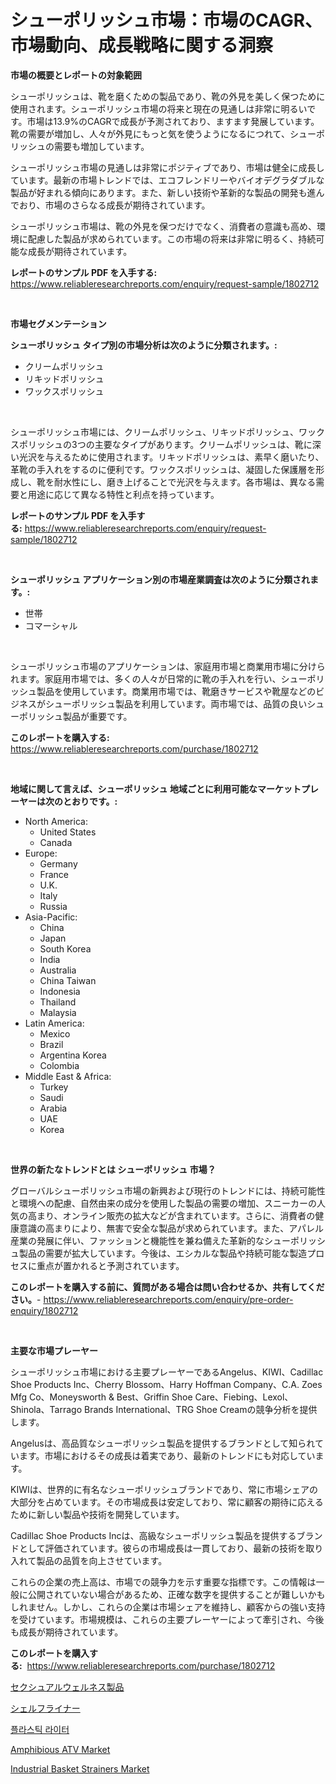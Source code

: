 <p><h1>シューポリッシュ市場：市場のCAGR、市場動向、成長戦略に関する洞察</h1></p><p><strong>市場の概要とレポートの対象範囲</strong></p>
<p><p>シューポリッシュは、靴を磨くための製品であり、靴の外見を美しく保つために使用されます。シューポリッシュ市場の将来と現在の見通しは非常に明るいです。市場は13.9%のCAGRで成長が予測されており、ますます発展しています。靴の需要が増加し、人々が外見にもっと気を使うようになるにつれて、シューポリッシュの需要も増加しています。</p><p>シューポリッシュ市場の見通しは非常にポジティブであり、市場は健全に成長しています。最新の市場トレンドでは、エコフレンドリーやバイオデグラダブルな製品が好まれる傾向にあります。また、新しい技術や革新的な製品の開発も進んでおり、市場のさらなる成長が期待されています。</p><p>シューポリッシュ市場は、靴の外見を保つだけでなく、消費者の意識も高め、環境に配慮した製品が求められています。この市場の将来は非常に明るく、持続可能な成長が期待されています。</p></p>
<p><strong>レポートのサンプル PDF を入手する:</strong> <a href="https://www.reliableresearchreports.com/enquiry/request-sample/1802712">https://www.reliableresearchreports.com/enquiry/request-sample/1802712</a></p>
<p>&nbsp;</p>
<p><strong>市場セグメンテーション</strong></p>
<p><strong>シューポリッシュ タイプ別の市場分析は次のように分類されます。:</strong></p>
<p><ul><li>クリームポリッシュ</li><li>リキッドポリッシュ</li><li>ワックスポリッシュ</li></ul></p>
<p>&nbsp;</p>
<p><p>シューポリッシュ市場には、クリームポリッシュ、リキッドポリッシュ、ワックスポリッシュの3つの主要なタイプがあります。クリームポリッシュは、靴に深い光沢を与えるために使用されます。リキッドポリッシュは、素早く磨いたり、革靴の手入れをするのに便利です。ワックスポリッシュは、凝固した保護層を形成し、靴を耐水性にし、磨き上げることで光沢を与えます。各市場は、異なる需要と用途に応じて異なる特性と利点を持っています。</p></p>
<p><strong>レポートのサンプル PDF を入手する:</strong>&nbsp;<a href="https://www.reliableresearchreports.com/enquiry/request-sample/1802712">https://www.reliableresearchreports.com/enquiry/request-sample/1802712</a></p>
<p>&nbsp;</p>
<p><strong> シューポリッシュ アプリケーション別の市場産業調査は次のように分類されます。:</strong></p>
<p><ul><li>世帯</li><li>コマーシャル</li></ul></p>
<p>&nbsp;</p>
<p><p>シューポリッシュ市場のアプリケーションは、家庭用市場と商業用市場に分けられます。家庭用市場では、多くの人々が日常的に靴の手入れを行い、シューポリッシュ製品を使用しています。商業用市場では、靴磨きサービスや靴屋などのビジネスがシューポリッシュ製品を利用しています。両市場では、品質の良いシューポリッシュ製品が重要です。</p></p>
<p><strong>このレポートを購入する:</strong>&nbsp; <a href="https://www.reliableresearchreports.com/purchase/1802712">https://www.reliableresearchreports.com/purchase/1802712</a></p>
<p>&nbsp;</p>
<p><strong>地域に関して言えば、シューポリッシュ 地域ごとに利用可能なマーケットプレーヤーは次のとおりです。:</strong></p>
<p><ul>
    <li>
        North America:
        <ul>
            <li>United States</li>
            <li>Canada</li>
        </ul>
    </li>
    <li>
        Europe:
        <ul>
            <li>Germany</li>
            <li>France</li>
            <li>U.K.</li>
            <li>Italy</li>
            <li>Russia</li>
        </ul>
    </li>
    <li>
        Asia-Pacific:
        <ul>
            <li>China</li>
            <li>Japan</li>
            <li>South Korea</li>
            <li>India</li>
            <li>Australia</li>
            <li>China Taiwan</li>
            <li>Indonesia</li>
            <li>Thailand</li>
            <li>Malaysia</li>
        </ul>
    </li>
    <li>
        Latin America:
        <ul>
            <li>Mexico</li>
            <li>Brazil</li>
            <li>Argentina Korea</li>
            <li>Colombia</li>
        </ul>
    </li>
    <li>
        Middle East & Africa:
        <ul>
            <li>Turkey</li>
            <li>Saudi</li>
            <li>Arabia</li>
            <li>UAE</li>
            <li>Korea</li>
        </ul>
    </li>
    </ul></p>
<p>&nbsp;</p>
<p><strong>世界の新たなトレンドとは シューポリッシュ 市場？</strong></p>
<p><p>グローバルシューポリッシュ市場の新興および現行のトレンドには、持続可能性と環境への配慮、自然由来の成分を使用した製品の需要の増加、スニーカーの人気の高まり、オンライン販売の拡大などが含まれています。さらに、消費者の健康意識の高まりにより、無害で安全な製品が求められています。また、アパレル産業の発展に伴い、ファッションと機能性を兼ね備えた革新的なシューポリッシュ製品の需要が拡大しています。今後は、エシカルな製品や持続可能な製造プロセスに重点が置かれると予測されています。</p></p>
<p><strong>このレポートを購入する前に、質問がある場合は問い合わせるか、共有してください。</strong>- <a href="https://www.reliableresearchreports.com/enquiry/pre-order-enquiry/1802712">https://www.reliableresearchreports.com/enquiry/pre-order-enquiry/1802712</a></p>
<p>&nbsp;</p>
<p><strong>主要な市場プレーヤー</strong></p>
<p><p>シューポリッシュ市場における主要プレーヤーであるAngelus、KIWI、Cadillac Shoe Products Inc、Cherry Blossom、Harry Hoffman Company、C.A. Zoes Mfg Co、Moneysworth & Best、Griffin Shoe Care、Fiebing、Lexol、Shinola、Tarrago Brands International、TRG Shoe Creamの競争分析を提供します。 </p><p>Angelusは、高品質なシューポリッシュ製品を提供するブランドとして知られています。市場におけるその成長は着実であり、最新のトレンドにも対応しています。 </p><p>KIWIは、世界的に有名なシューポリッシュブランドであり、常に市場シェアの大部分を占めています。その市場成長は安定しており、常に顧客の期待に応えるために新しい製品や技術を開発しています。 </p><p>Cadillac Shoe Products Incは、高級なシューポリッシュ製品を提供するブランドとして評価されています。彼らの市場成長は一貫しており、最新の技術を取り入れて製品の品質を向上させています。 </p><p>これらの企業の売上高は、市場での競争力を示す重要な指標です。この情報は一般に公開されていない場合があるため、正確な数字を提供することが難しいかもしれません。しかし、これらの企業は市場シェアを維持し、顧客からの強い支持を受けています。市場規模は、これらの主要プレーヤーによって牽引され、今後も成長が期待されています。</p></p>
<p><strong>このレポートを購入する:</strong>&nbsp;&nbsp;<a href="https://www.reliableresearchreports.com/purchase/1802712">https://www.reliableresearchreports.com/purchase/1802712</a></p>
<p><p><a href="https://github.com/ppmazlotr77499/Market-Research-Report-List-1/blob/main/2908814187625.md">セクシュアルウェルネス製品</a></p><p><a href="https://github.com/joaejkdzgyljvo6/Market-Research-Report-List-1/blob/main/9739145187626.md">シェルフライナー</a></p><p><a href="https://github.com/vsap75a286l/Market-Research-Report-List-1/blob/main/1246022187561.md">플라스틱 라이터</a></p><p><a href="https://github.com/lylyparadise/Market-Research-Report-List-2/blob/main/amphibious-atv-market.md">Amphibious ATV Market</a></p><p><a href="https://scarlet-rocket-c63.notion.site/Industrial-Basket-Strainers-Market-Size-Furnishes-Valuable-Information-Encompassing-Market-Share-Ma-d36be9c3499046e49e44ca25e95df3b8">Industrial Basket Strainers Market</a></p></p>